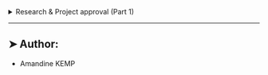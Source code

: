 <details>
<summary>Research & Project approval (Part 1)</summary>

<p align="center">
    <img [Research & Project approval (Part 1)] src="https://s3.eu-west-3.amazonaws.com/hbtn.intranet/uploads/medias/2019/9/be601df25eea91eaaf0d.gif?X-Amz-Algorithm=AWS4-HMAC-SHA256&X-Amz-Credential=AKIA4MYA5JM5DUTZGMZG%2F20240612%2Feu-west-3%2Fs3%2Faws4_request&X-Amz-Date=20240612T085504Z&X-Amz-Expires=86400&X-Amz-SignedHeaders=host&X-Amz-Signature=1b457856910f9fab4454522970f6aa5226d58f4f5261daafef6385af99160748">
</p>

----------

# <p align="center">Research & Project approval (Part 1)</p>

----------

## ➤ Menu:

* [➤ Resources](https://github.com/amandinekemp/holbertonschool-higher_level_programming/tree/main/SQL_introduction#-concepts)
* [➤ General](https://github.com/amandinekemp/holbertonschool-higher_level_programming/tree/main/SQL_introduction#-what’s-this-“Research-&-project-approval”?)
* [➤ Requirements](https://github.com/amandinekemp/holbertonschool-higher_level_programming/tree/main/SQL_introduction#-examples-of-the-past)
* [➤ Tasks](https://github.com/amandinekemp/holbertonschool-higher_level_programming/tree/main/SQL_introduction#some-things-to-think-about)
* [➤ Author](https://github.com/amandinekemp/holbertonschool-higher_level_programming/tree/main/SQL_introduction#-author)

----------

## ➤ Concepts:

For this project, we expect you to look at this concept:

* [Maze project](https://intranet.hbtn.io/concepts/917)

----------

## ➤ What’s this “Research & project approval”?:

Before starting any coding, you will need to research and define your portfolio project over the course of 3 weeks. In the first week, the Project Proposal will be approved, followed by the second week where the MVP will be defined, and finally presented as a collection of tasks on a Trello board.

This first part is focused on creating a Project Proposal and requires that a google Document is submitted for Manual Review by a technical staff member. Please take time to brainstorm, research, and explore what currently exists during this first phase.

## ➤ Examples of the past:

Explore some student projects from previous cohorts!

Puppr ([GitHub](https://intranet.hbtn.io/rltoken/qoRjYnPx5nTo09NNEfznsw)) – by Laura Roudge (Cohort 8), Drew Maring (Cohort 8), and Marc Cavigli (Cohort 8)
OCR for Whiteboarding([GitHub](https://intranet.hbtn.io/rltoken/wyXKTlBUWsPk3X2qa7a1Eg)) – by John Cooke (Cohort 8)
Lyrical Learning ([GitHub](https://intranet.hbtn.io/rltoken/soYy9X4QhtNk7K6zpISTGQ)) – by David Kwan (Cohort 8)
Eggify ([GitHub](https://intranet.hbtn.io/rltoken/T6g1PvXszqoaIJYt3avosg)) – by Athena Deng (Cohort 7) & Samie Azad (Cohort 7)
IdeaDog ([GitHub](https://intranet.hbtn.io/rltoken/U3eLyf8oVba2EIsG2s1eLQ)) – by Brennan D Baraban (Cohort 7)
Job Odyssey ([GitHub](https://intranet.hbtn.io/rltoken/CwRsz5hfII5C4TYr2UStrQ)) – by Susan Su (Cohort 7) & Christopher Choe (Cohort 7)


## ➤ Some things to think about:

**Role**
Within the team you are on, we encourage you to take on the challenges that will be relevant for you to speak about in your (eventual) job search. For example, if your project is an ride-sharing clone, and you want to be a front end engineer, then it’s important to take on challenges with accessibility, interactive elements and user-interface. Likewise, if you are interested in backend engineering, it will be important to architect the API endpoints, data modeling and performance.

**Scope**
There is always a risk that your project is too ambitious, or not ambitious enough. Each has its disadvantage. For this project, consider that it is much better to end up with something a bit smaller in scope that has undergone a couple (or at least one) iteration of deployment, testing and bug fixes. Documentation is also a big bonus!

**Novelty**
Each person and team is unique. We encourage you to bring a sense of individuality to your project, so that you can use it as a tool to speak about other aspects of yourself or your team. As an example, if a team wants to create a buy/sell marketplace app and they are both passionate about bicycling, they may want to focus their marketplace on bicycles exclusively so specific attributes can be defined to track the items.

**Note:** A professional project theme is a requirement. We recommend avoiding themes focused on religion, political parties and views, sexuality, sexual orientation, or illegal substances. If there is a specific reason you are passionate about a topic and would like to pursue it, please meet with a staff member to discuss. As an example, creating a platform to have open political discourse with a moderation feature would be acceptable. A site to promote all the representatives and voting history of a single political party would not be acceptable.


## ➤ No idea? we have some for you…:

If you don’t know what to build, we have some ideas for you:

* Create a web service that uses API (like a GitHub stats of an account, etc.)
* Import a rich data set, sanitize it, and create a website to visualize the data with interactive zoom and sliders
* Create a music recommender based on a set of ‘liked’ songs
* Write a game that can be played against another person or an AI
* Ship an Android app
* Create an IoT system
* Write an image compression algorithm
* Write a compiler
* Write your own Docker-like container service
* Create a “One click” to deploy a cluster of blockchain mining workers with a web page to report on its statistics
* Create a “One click” to deploy a cluster of servers hosting docker, with a web page where you can start containers on-demand

## ➤ Default Project:

If you do not have an idea, and do not submit a proposal or do not gain approval for your proposed projects, you’ll be expected to complete the 2D Game: The Maze - concept page available on top of this project.

## ➤ More Info:

**Manual QA Review**
Review and approval for your portfolio project must be done by a staff member.

----------

<details>
<summary>Tasks:</summary>

### 0. Share your project proposal!

Share a link here to a Google Document where each of the following tasks are addressed.

Add URLs here:
 
### 1. Project name and tag line

Rename the document to be the Project’s name.

At the top of the document restate the project name as a header. Add a tagline below which is exactly one sentence (or phrase) that best summarizes your project.

 
### 2. Team Members

In a section named “Team”, answer:

* What are the names of the team members?
* What role will each person play in completing the project?
* Why have those roles been decided?
 
### 3. Technologies

In a section named “Technologies”:

* List the libraries, languages, platforms, frameworks, hardware, books, resources that will be necessary to complete your project.
* For 2 of these technology choices, describe another option and what were the trade-offs between the chosen technology and the alternate. Explain what led to the final decision to use a particular technology.
 
### 4. Challenge statement

In a section named “Challenge”:

* Describe the problem the Portfolio Project is intended to solve.
* Explain what the Portfolio Project will not solve
* Explain who the Portfolio Project will help and/or who the users will be
* Is this project relevant or dependent on a specific locale?
 
### 5. Risks

In a section named “Risks”:

* Describe the technical risks, the potential impact, and what safeguards or alternatives you have in mind
* Describe non-technical risks, the potential impact, and what strategies are in place to prevent these negative outcomes
 
### 6. Infrastructure

In a section called “Infrastructure”:

* Describe your process for branching and merging in your team’s repository (e.g. [GitHub flow](https://intranet.hbtn.io/rltoken/IxYf58zL5PDBzquh_TKVGw), [Picking the right branch-merge strategy](https://intranet.hbtn.io/rltoken/YwLH1N8jsnjRpttu1JfmgA))
* Describe your strategy for deployment
* Describe how you will populate your app with data
* Describe what tools, automation or process you will use for testing
 
### 7. Existing Solutions

In a section called “Existing Solutions”:

* List any similar products or solutions that currently exist.
* For each item in the list, explain similarities and differences

If you intend to reimplement a proven solution, then describe the various proven solutions and why you chose to reimplement based on a particular specification.

As an example, lets say you will develop an image compression algorithm, and decide to go with Transform coding. Utilize this section to describe the different classes of image compression, and the various types of compression algorithms and the unique aspects of Transform coding.


</details>


</details>

----------

## ➤ Author:

- Amandine KEMP